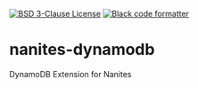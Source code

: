 [![BSD 3-Clause License](https://img.shields.io/badge/License-BSD%203--Clause-blue.svg?style=flat-square)](https://github.com/nanites/nanites-dynamodb/blob/main/LICENSE)
[![Black code formatter](https://img.shields.io/badge/code%20style-black-000000.svg?style=flat-square)](https://github.com/ambv/black)

# nanites-dynamodb

DynamoDB Extension for Nanites
